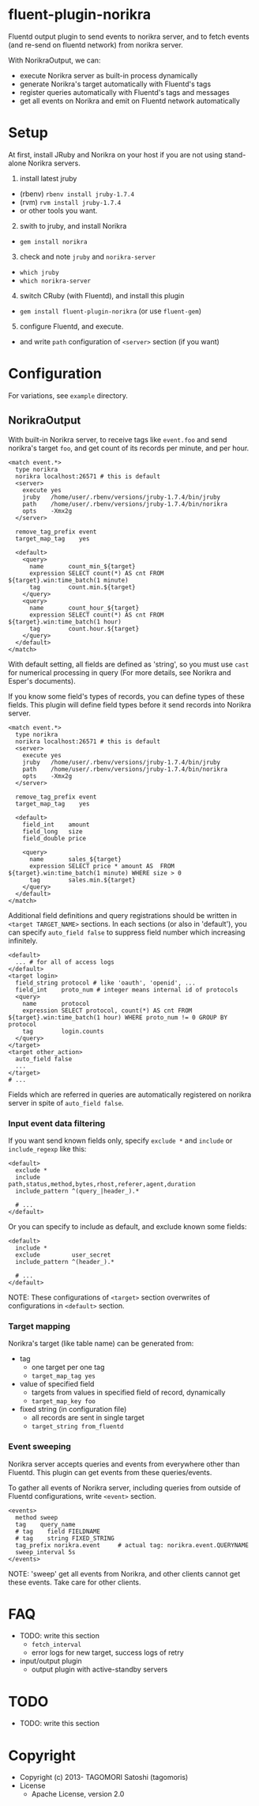 # fluent-plugin-norikra

Fluentd output plugin to send events to norikra server, and to fetch events (and re-send on fluentd network) from norikra server.

With NorikraOutput, we can:

 * execute Norikra server as built-in process dynamically
 * generate Norikra's target automatically with Fluentd's tags
 * register queries automatically with Fluentd's tags and messages
 * get all events on Norikra and emit on Fluentd network automatically

# Setup

At first, install JRuby and Norikra on your host if you are not using stand-alone Norikra servers.

1. install latest jruby
  * (rbenv) `rbenv install jruby-1.7.4`
  * (rvm) `rvm install jruby-1.7.4`
  * or other tools you want.
2. swith to jruby, and install Norikra
  * `gem install norikra`
3. check and note `jruby` and `norikra-server`
  * `which jruby`
  * `which norikra-server`
4. switch CRuby (with Fluentd), and install this plugin
  * `gem install fluent-plugin-norikra` (or use `fluent-gem`)
5. configure Fluentd, and execute.
  * and write `path` configuration of `<server>` section (if you want)

# Configuration

For variations, see `example` directory.

## NorikraOutput

With built-in Norikra server, to receive tags like `event.foo` and send norikra's target `foo`, and get count of its records per minute, and per hour.

    <match event.*>
      type norikra
      norikra localhost:26571 # this is default
      <server>
        execute yes
		jruby   /home/user/.rbenv/versions/jruby-1.7.4/bin/jruby
        path    /home/user/.rbenv/versions/jruby-1.7.4/bin/norikra
		opts    -Xmx2g
      </server>
      
      remove_tag_prefix event
      target_map_tag    yes
      
      <default>
	    <query>
		  name       count_min_${target}
		  expression SELECT count(*) AS cnt FROM ${target}.win:time_batch(1 minute)
		  tag        count.min.${target}
		</query>
	    <query>
		  name       count_hour_${target}
		  expression SELECT count(*) AS cnt FROM ${target}.win:time_batch(1 hour)
		  tag        count.hour.${target}
		</query>
      </default>
    </match>

With default setting, all fields are defined as 'string', so you must use `cast` for numerical processing in query (For more details, see Norikra and Esper's documents).

If you know some field's types of records, you can define types of these fields. This plugin will define field types before it send records into Norikra server.

    <match event.*>
      type norikra
      norikra localhost:26571 # this is default
      <server>
        execute yes
		jruby   /home/user/.rbenv/versions/jruby-1.7.4/bin/jruby
        path    /home/user/.rbenv/versions/jruby-1.7.4/bin/norikra
		opts    -Xmx2g
      </server>
      
      remove_tag_prefix event
      target_map_tag    yes
      
      <default>
        field_int    amount
        field_long   size
        field_double price
        
	    <query>
		  name       sales_${target}
		  expression SELECT price * amount AS  FROM ${target}.win:time_batch(1 minute) WHERE size > 0
		  tag        sales.min.${target}
		</query>
      </default>
    </match>

Additional field definitions and query registrations should be written in `<target TARGET_NAME>` sections. In each sections (or also in 'default'), you can specify `auto_field false` to suppress field number which increasing infinitely.

    <default>
      ... # for all of access logs
    </default>
    <target login>
      field_string protocol # like 'oauth', 'openid', ...
	  field_int    proto_num # integer means internal id of protocols
	  <query>
	    name       protocol
		expression SELECT protocol, count(*) AS cnt FROM ${target}.win:time_batch(1 hour) WHERE proto_num != 0 GROUP BY protocol
		tag        login.counts
	  </query>
    </target>
    <target other_action>
      auto_field false
	  ...
    </target>
	# ...

Fields which are referred in queries are automatically registered on norikra server in spite of `auto_field false`.

### Input event data filtering

If you want send known fields only, specify `exclude *` and `include` or `include_regexp` like this:

    <default>
      exclude *
      include         path,status,method,bytes,rhost,referer,agent,duration
      include_pattern ^(query_|header_).*
      
      # ...
    </default>

Or you can specify to include as default, and exclude known some fields:

    <default>
      include *
      exclude         user_secret
      include_pattern ^(header_).*
      
      # ...
    </default>

NOTE: These configurations of `<target>` section overwrites of configurations in `<default>` section.

### Target mapping

Norikra's target (like table name) can be generated from:

 * tag
   * one target per one tag
   * `target_map_tag yes`
 * value of specified field
   * targets from values in specified field of record, dynamically
   * `target_map_key foo`
 * fixed string (in configuration file)
   * all records are sent in single target
   * `target_string from_fluentd`

### Event sweeping

Norikra server accepts queries and events from everywhere other than Fluentd. This plugin can get events from these queries/events.

To gather all events of Norikra server, including queries from outside of Fluentd configurations, write `<event>` section.

    <events>
      method sweep
      tag    query_name
      # tag    field FIELDNAME
      # tag    string FIXED_STRING
      tag_prefix norikra.event     # actual tag: norikra.event.QUERYNAME
      sweep_interval 5s
    </events>

NOTE: 'sweep' get all events from Norikra, and other clients cannot get these events. Take care for other clients.

# FAQ

* TODO: write this section
  * `fetch_interval`
  * error logs for new target, success logs of retry
* input/output plugin
  * output plugin with active-standby servers

# TODO

* TODO: write this section

# Copyright

* Copyright (c) 2013- TAGOMORI Satoshi (tagomoris)
* License
  * Apache License, version 2.0

